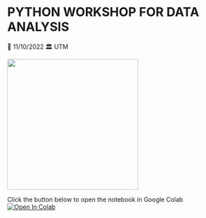 # PYTHON WORKSHOP FOR DATA ANALYSIS

📅 11/10/2022
🏛️ UTM

<img src=https://science.utm.my/wp-content/uploads/2022/10/12.jpg width="300">

Click the button below to open the notebook in Google Colab
[![Open In Colab](https://colab.research.google.com/assets/colab-badge.svg)](https://colab.research.google.com/github/Farahain/data_analysis/blob/main/PythonDataAnalysisUTM.ipynb)
